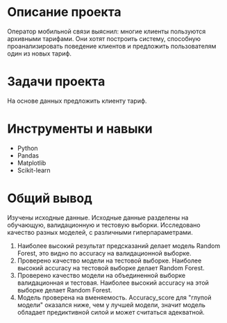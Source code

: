 # Описание проекта
Оператор мобильной связи выяснил: многие клиенты пользуются архивными тарифами. Они хотят построить систему, способную проанализировать поведение клиентов и предложить пользователям один из новых тариф.

# Задачи проекта
На основе данных предложить клиенту тариф.

# Инструменты и навыки
- Python
- Pandas
- Matplotlib
- Scikit-learn

# Общий вывод
Изучены исходные данные. Исходные данные разделены на обучающую, валидационную и тестовую выборки. Исследовано качество разных моделей, с различными гиперпараметрами.

1. Наиболее высокий результат предсказаний делает модель Random Forest, это видно по accuracy на валидационной выборке.
2. Проверено качество модели на тестовой выборке. Наиболее высокий accuracy на тестовой выборке делает Random Forest.
3. Проверено качество модели на объединенной выборке валидационная и тестовая. Наиболее высокий accuracy на этой выборке делает Random Forest.
4. Модель проверена на вменяемость. Аccuracy_score для "глупой модели" оказался ниже, чем у лучшей модели, значит модель обладает предиктивной силой и может считаться адекватной.
